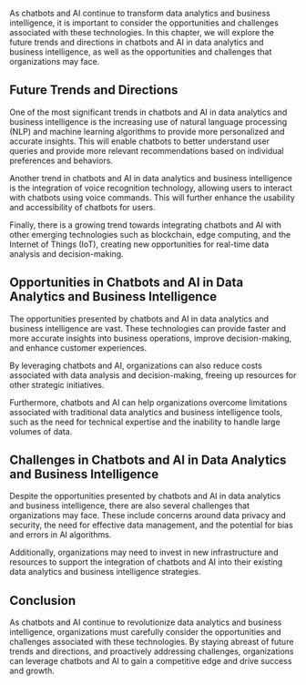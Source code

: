 
As chatbots and AI continue to transform data analytics and business intelligence, it is important to consider the opportunities and challenges associated with these technologies. In this chapter, we will explore the future trends and directions in chatbots and AI in data analytics and business intelligence, as well as the opportunities and challenges that organizations may face.

Future Trends and Directions
----------------------------

One of the most significant trends in chatbots and AI in data analytics and business intelligence is the increasing use of natural language processing (NLP) and machine learning algorithms to provide more personalized and accurate insights. This will enable chatbots to better understand user queries and provide more relevant recommendations based on individual preferences and behaviors.

Another trend in chatbots and AI in data analytics and business intelligence is the integration of voice recognition technology, allowing users to interact with chatbots using voice commands. This will further enhance the usability and accessibility of chatbots for users.

Finally, there is a growing trend towards integrating chatbots and AI with other emerging technologies such as blockchain, edge computing, and the Internet of Things (IoT), creating new opportunities for real-time data analysis and decision-making.

Opportunities in Chatbots and AI in Data Analytics and Business Intelligence
----------------------------------------------------------------------------

The opportunities presented by chatbots and AI in data analytics and business intelligence are vast. These technologies can provide faster and more accurate insights into business operations, improve decision-making, and enhance customer experiences.

By leveraging chatbots and AI, organizations can also reduce costs associated with data analysis and decision-making, freeing up resources for other strategic initiatives.

Furthermore, chatbots and AI can help organizations overcome limitations associated with traditional data analytics and business intelligence tools, such as the need for technical expertise and the inability to handle large volumes of data.

Challenges in Chatbots and AI in Data Analytics and Business Intelligence
-------------------------------------------------------------------------

Despite the opportunities presented by chatbots and AI in data analytics and business intelligence, there are also several challenges that organizations may face. These include concerns around data privacy and security, the need for effective data management, and the potential for bias and errors in AI algorithms.

Additionally, organizations may need to invest in new infrastructure and resources to support the integration of chatbots and AI into their existing data analytics and business intelligence strategies.

Conclusion
----------

As chatbots and AI continue to revolutionize data analytics and business intelligence, organizations must carefully consider the opportunities and challenges associated with these technologies. By staying abreast of future trends and directions, and proactively addressing challenges, organizations can leverage chatbots and AI to gain a competitive edge and drive success and growth.
